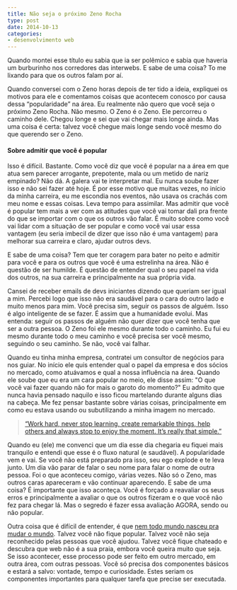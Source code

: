 ```yaml
---
title: Não seja o próximo Zeno Rocha
type: post
date: 2014-10-13
categories:
- desenvolvimento web
---
```


Quando montei esse título eu sabia que ia ser polêmico e sabia que haveria um burburinho nos corredores das interwebs. E sabe de uma coisa? To me lixando para que os outros falam por aí.

Quando conversei com o Zeno horas depois de ter tido a ideia, expliquei os motivos para ele e comentamos coisas que acontecem conosco por causa dessa “popularidade” na área. Eu realmente não quero que você seja o próximo Zeno Rocha. Não mesmo. O Zeno é o Zeno. Ele percorreu o caminho dele. Chegou longe e sei que vai chegar mais longe ainda. Mas uma coisa é certa: talvez você chegue mais longe sendo você mesmo do que querendo ser o Zeno.

#### Sobre admitir que você é popular

Isso é difícil. Bastante. Como você diz que você é popular na a área em que atua sem parecer arrogante, prepotente, mala ou um metido de nariz empinado? Não dá. A galera vai te interpretar mal. Eu nunca soube fazer isso e não sei fazer até hoje. É por esse motivo que muitas vezes, no início da minha carreira, eu me escondia nos eventos, não usava os crachás com meu nome e essas coisas. Leva tempo para assimilar. Mas admitir que você é popular tem mais a ver com as atitudes que você vai tomar dali pra frente do que se importar com o que os outros vão falar. É muito sobre como você vai lidar com a situação de ser popular e como você vai usar essa vantagem (eu seria imbecil de dizer que isso não é uma vantagem) para melhorar sua carreira e claro, ajudar outros devs.

E sabe de uma coisa? Tem que ter coragem para bater no peito e admitir para você e para os outros que você é uma estrelinha na área. Não é questão de ser humilde. É questão de entender qual o seu papel na vida dos outros, na sua carreira e principalmente na sua própria vida.

Cansei de receber emails de devs iniciantes dizendo que queriam ser igual a mim. Percebi logo que isso não era saudável para o cara do outro lado e muito menos para mim. Você precisa sim, seguir os passos de alguém. Isso é algo inteligente de se fazer. É assim que a humanidade evolui. Mas entenda: seguir os passos de alguém não quer dizer que você tenha que ser a outra pessoa. O Zeno foi ele mesmo durante todo o caminho. Eu fui eu mesmo durante todo o meu caminho e você precisa ser você mesmo, seguindo o seu caminho. Se não, você vai falhar.

Quando eu tinha minha empresa, contratei um consultor de negócios para nos guiar. No início ele quis entender qual o papel da empresa e dos sócios no mercado, como atuávamos e qual a nossa influência na área. Quando ele soube que eu era um cara popular no meio, ele disse assim: "O que você vai fazer quando não for mais o garoto do momento?" Eu admito que nunca havia pensado naquilo e isso ficou martelando durante alguns dias na cabeça. Me fez pensar bastante sobre várias coisas, principalmente em como eu estava usando ou subutilizando a minha imagem no mercado.

> [“Work hard, never stop learning, create remarkable things, help others and always stop to enjoy the moment. It’s really that simple.”](https://twitter.com/dcancel/status/443831291625361408)

Quando eu (ele) me convenci que um dia esse dia chegaria eu fiquei mais tranquilo e entendi que esse é o fluxo natural (e saudável). A popularidade vem e vai. Se você não está preparado pra isso, seu ego explode e te leva junto. Um dia vão parar de falar o seu nome para falar o nome de outra pessoa. Foi o que aconteceu comigo, várias vezes. Não só o Zeno, mas outros caras apareceram e vão continuar aparecendo. E sabe de uma coisa? É importante que isso aconteça. Você é forçado a reavaliar os seus erros e principalmente a avaliar o que os outros fizeram e o que você não fez para chegar lá. Mas o segredo é fazer essa avaliação AGORA, sendo ou não popular.

Outra coisa que é difícil de entender, é que [nem todo mundo nasceu pra mudar o mundo](https://medium.com/brasil/conselhos-de-um-velho-programador-antissocial-e-ranzinza-3b32f7ba4561). Talvez você não fique popular. Talvez você não seja reconhecido pelas pessoas que você ajudou. Talvez você fique chateado e descubra que web não é a sua praia, embora você queira muito que seja. Se isso acontecer, esse processo pode ser feito em outro mercado, em outra área, com outras pessoas. Você só precisa dos componentes básicos e estará a salvo: vontade, tempo e curiosidade. Estes seriam os componentes importantes para qualquer tarefa que precise ser executada.
